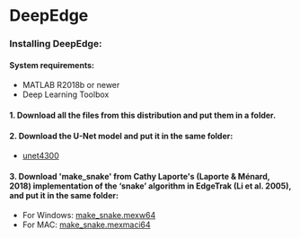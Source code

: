 # DeepEdge



### Installing DeepEdge: 
#### System requirements:
- MATLAB R2018b or newer
- Deep Learning Toolbox

#### 1. Download all the files from this distribution and put them in a folder. 

#### 2. Download the U-Net model and put it in the same folder: 
 - [unet4300](https://yaleedu-my.sharepoint.com/:u:/g/personal/wei-rong_chen_yale_edu/EXsijdmwl8hDuP1vKsbHdoIB3hXRq5fJNBa80H9BsyK_TA?e=ILS8Ko)

#### 3. Download 'make_snake' from Cathy Laporte's (Laporte & Ménard, 2018) implementation of the ‘snake’ algorithm in EdgeTrak (Li et al. 2005), and put it in the same folder:
 - For Windows: [make_snake.mexw64](https://github.com/cathylaporte/SLURP/blob/master/make_snake.mexw64) 
 - For MAC: [make_snake.mexmaci64](https://github.com/cathylaporte/SLURP/blob/master/make_snake.mexmaci64)

